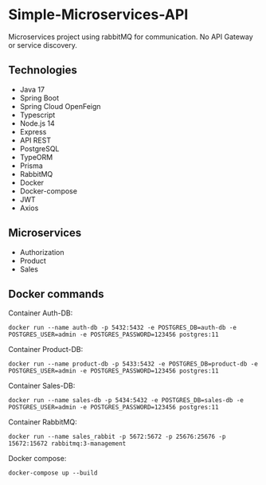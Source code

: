 # Simple-Microservices-API
Microservices project using rabbitMQ for communication. No API Gateway or service discovery.

## Technologies
- Java 17
- Spring Boot
- Spring Cloud OpenFeign
- Typescript
- Node.js 14
- Express
- API REST
- PostgreSQL
- TypeORM
- Prisma
- RabbitMQ
- Docker
- Docker-compose
- JWT
- Axios

## Microservices
- Authorization
- Product
- Sales

## Docker commands
Container Auth-DB:
```
docker run --name auth-db -p 5432:5432 -e POSTGRES_DB=auth-db -e POSTGRES_USER=admin -e POSTGRES_PASSWORD=123456 postgres:11
```

Container Product-DB:
```
docker run --name product-db -p 5433:5432 -e POSTGRES_DB=product-db -e POSTGRES_USER=admin -e POSTGRES_PASSWORD=123456 postgres:11
```

Container Sales-DB:
```
docker run --name sales-db -p 5434:5432 -e POSTGRES_DB=sales-db -e POSTGRES_USER=admin -e POSTGRES_PASSWORD=123456 postgres:11
```

Container RabbitMQ:
```
docker run --name sales_rabbit -p 5672:5672 -p 25676:25676 -p 15672:15672 rabbitmq:3-management
```

Docker compose:
```
docker-compose up --build
```